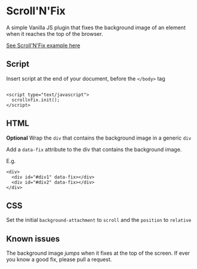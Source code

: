 Scroll'N'Fix
==
A simple Vanilla JS plugin that fixes the background image of an element when it reaches the top of the browser.

[See Scroll'N'Fix example here](https://cdn.rawgit.com/sandra-dudley/Scroll-N-Fix/master/examples/example_pretty/example1.html)

Script
--
Insert script at the end of your document, before the `</body>` tag

```

<script type="text/javascript">
  scrollnfix.init();
</script>
```

HTML
--

**Optional** Wrap the `div` that contains the background image in a generic `div`

Add a `data-fix` attribute to the div that contains the background image.

E.g.

```
<div>
  <div id="#div1" data-fix></div>
  <div id="#div2" data-fix></div>
</div>
```

CSS
--
Set the initial `background-attachment` to `scroll` and the `position` to `relative`

Known issues
--
The background image _jumps_ when it fixes at the top of the screen. If ever you know a good fix, please pull a request.
